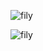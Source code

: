  ![fily](https://github.com/user-attachments/assets/6dd963b2-41ae-467f-a47e-c0c84571b0a2)



![fily](https://github.com/user-attachments/assets/c8abdec8-4450-4fb4-8a1d-7dd482481087)
